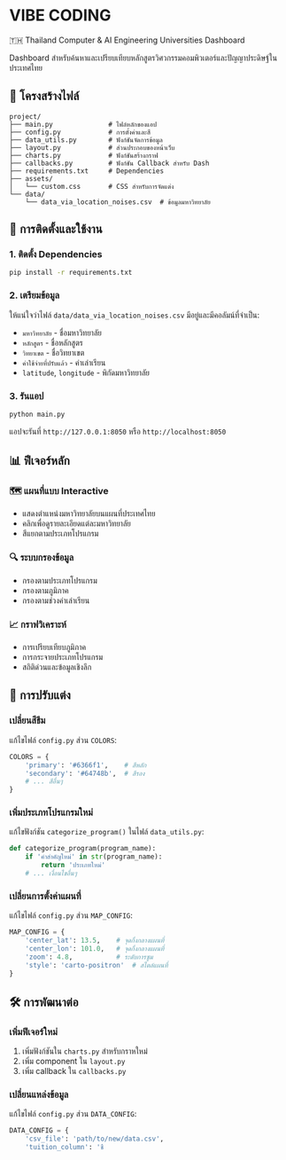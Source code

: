 # VIBE CODING 
🇹🇭 Thailand Computer & AI Engineering Universities Dashboard

Dashboard สำหรับค้นหาและเปรียบเทียบหลักสูตรวิศวกรรมคอมพิวเตอร์และปัญญาประดิษฐ์ในประเทศไทย

## 📁 โครงสร้างไฟล์

```
project/
├── main.py              # ไฟล์หลักของแอป
├── config.py            # การตั้งค่าและสี
├── data_utils.py        # ฟังก์ชันจัดการข้อมูล
├── layout.py            # ส่วนประกอบของหน้าเว็บ
├── charts.py            # ฟังก์ชันสร้างกราฟ
├── callbacks.py         # ฟังก์ชัน Callback สำหรับ Dash
├── requirements.txt     # Dependencies
├── assets/
│   └── custom.css       # CSS สำหรับการจัดแต่ง
└── data/
    └── data_via_location_noises.csv  # ข้อมูลมหาวิทยาลัย
```

## 🚀 การติดตั้งและใช้งาน

### 1. ติดตั้ง Dependencies

```bash
pip install -r requirements.txt
```

### 2. เตรียมข้อมูล

ให้แน่ใจว่าไฟล์ `data/data_via_location_noises.csv` มีอยู่และมีคอลัมน์ที่จำเป็น:

* `มหาวิทยาลัย` - ชื่อมหาวิทยาลัย
* `หลักสูตร` - ชื่อหลักสูตร
* `วิทยาเขต` - ชื่อวิทยาเขต
* `ค่าใช้จ่ายที่ปรับแล้ว` - ค่าเล่าเรียน
* `latitude`, `longitude` - พิกัดมหาวิทยาลัย

### 3. รันแอป

```bash
python main.py
```

แอปจะรันที่ `http://127.0.0.1:8050` หรือ `http://localhost:8050`

## 📊 ฟีเจอร์หลัก

### 🗺️ แผนที่แบบ Interactive

* แสดงตำแหน่งมหาวิทยาลัยบนแผนที่ประเทศไทย
* คลิกเพื่อดูรายละเอียดแต่ละมหาวิทยาลัย
* สีแยกตามประเภทโปรแกรม

### 🔍 ระบบกรองข้อมูล

* กรองตามประเภทโปรแกรม
* กรองตามภูมิภาค
* กรองตามช่วงค่าเล่าเรียน

### 📈 กราฟวิเคราะห์

* การเปรียบเทียบภูมิภาค
* การกระจายประเภทโปรแกรม
* สถิติด่วนและข้อมูลเชิงลึก

## 🎨 การปรับแต่ง

### เปลี่ยนสีธีม

แก้ไขไฟล์ `config.py` ส่วน `COLORS`:

```python
COLORS = {
    'primary': '#6366f1',    # สีหลัก
    'secondary': '#64748b',  # สีรอง
    # ... สีอื่นๆ
}
```

### เพิ่มประเภทโปรแกรมใหม่

แก้ไขฟังก์ชัน `categorize_program()` ในไฟล์ `data_utils.py`:

```python
def categorize_program(program_name):
    if 'คำสำคัญใหม่' in str(program_name):
        return 'ประเภทใหม่'
    # ... เงื่อนไขอื่นๆ
```

### เปลี่ยนการตั้งค่าแผนที่

แก้ไขไฟล์ `config.py` ส่วน `MAP_CONFIG`:

```python
MAP_CONFIG = {
    'center_lat': 13.5,    # จุดกึ่งกลางแผนที่
    'center_lon': 101.0,   # จุดกึ่งกลางแผนที่
    'zoom': 4.8,           # ระดับการซูม
    'style': 'carto-positron'  # สไตล์แผนที่
}
```

## 🛠️ การพัฒนาต่อ

### เพิ่มฟีเจอร์ใหม่

1. เพิ่มฟังก์ชันใน `charts.py` สำหรับกราหใหม่
2. เพิ่ม component ใน `layout.py`
3. เพิ่ม callback ใน `callbacks.py`

### เปลี่ยนแหล่งข้อมูล

แก้ไขไฟล์ `config.py` ส่วน `DATA_CONFIG`:

```python
DATA_CONFIG = {
    'csv_file': 'path/to/new/data.csv',
    'tuition_column': 'ชื
```

